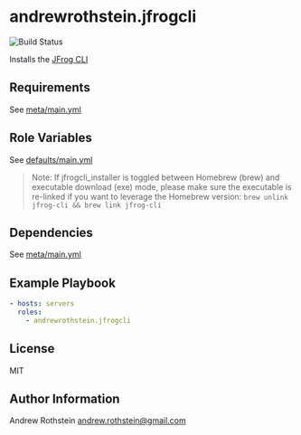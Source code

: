 andrewrothstein.jfrogcli
=========
![Build Status](https://github.com/andrewrothstein/ansible-jfrogcli/actions/workflows/build.yml/badge.svg)


Installs the [JFrog CLI](https://www.jfrog.com/confluence/display/CLI/JFrog+CLI)

Requirements
------------

See [meta/main.yml](meta/main.yml)

Role Variables
--------------

See [defaults/main.yml](defaults/main.yml)

> Note: If jfrogcli_installer is toggled between Homebrew (brew) and executable download (exe) mode, please make sure the executable is re-linked if you want to leverage the Homebrew version: `brew unlink jfrog-cli && brew link jfrog-cli`

Dependencies
------------

See [meta/main.yml](meta/main.yml)

Example Playbook
----------------

```yml
- hosts: servers
  roles:
    - andrewrothstein.jfrogcli
```

License
-------

MIT

Author Information
------------------

Andrew Rothstein <andrew.rothstein@gmail.com>

